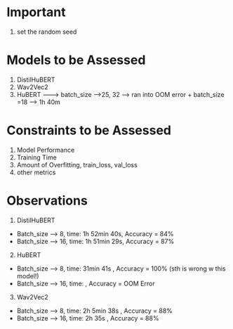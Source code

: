 # Important

1. set the random seed

# Models to be Assessed

1. DistilHuBERT
2. Wav2Vec2
3. HuBERT  ---> batch_size -->25, 32 --> ran into OOM error + batch_size =18 --> 1h 40m

# Constraints to be Assessed

1. Model Performance
2. Training Time
3. Amount of Overfitting, train_loss, val_loss
4. other metrics


# Observations

1. DistilHuBERT
- Batch_size --> 8, time: 1h 52min 40s, Accuracy = 84%
- Batch_size --> 16, time: 1h 51min 29s, Accuracy = 87%

2. HuBERT
- Batch_size --> 8, time: 31min 41s , Accuracy = 100% (sth is wrong w this model!)
- Batch_size --> 16, time: , Accuracy = OOM Error

3. Wav2Vec2
- Batch_size --> 8, time: 2h 5min 38s  , Accuracy = 88%
- Batch_size --> 16, time: 2h 35s , Accuracy = 88%

